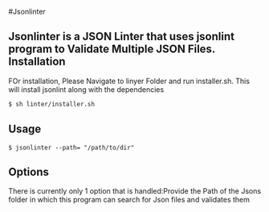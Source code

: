 #Jsonlinter

Jsonlinter  is a JSON Linter that uses jsonlint program to Validate Multiple  JSON Files.
Installation
------------

FOr installation, Please Navigate to linyer Folder and run installer.sh. This will install jsonlint along with the dependencies

```bash
$ sh linter/installer.sh
```


Usage
-----
```
$ jsonlinter --path= "/path/to/dir"
```


Options
-------

There is currently only 1 option that is handled:Provide the Path of the Jsons folder in which this program can search for Json files and validates them 


